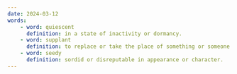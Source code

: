 ```yaml
---
date: 2024-03-12
words:
    - word: quiescent
      definition: in a state of inactivity or dormancy.
    - word: supplant
      definition: to replace or take the place of something or someone.
    - word: seedy
      definition: sordid or disreputable in appearance or character.
---
```

